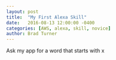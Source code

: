 ```yaml
---
layout: post
title:  "My First Alexa Skill"
date:   2016-08-13 12:00:00 -0400
categories: [AWS, alexa, skill, novice]
author: Brad Turner
---
```


Ask my app for a word that starts with x

[a cloud guru course]: https://acloud.guru/series/alexa-devs/view/101
